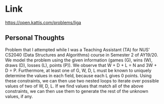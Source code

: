 # Link

https://open.kattis.com/problems/liga

## Personal Thoughts

Problem that I attempted while I was a Teaching Assistant (TA) for NUS' CS2040 (Data Structures and Algorithms) course in Semester 2 of AY19/20. We model the problem using the given information (games (G), wins (W), draws (D), losses (L), points (P)). We observe that W + D + L = N and 3W + D = P. Furthermore, at least one of  G, W, D, L must be known to uniquely determine the values in each field, because each L gives 0 points. Using these constraints, we can then use two nested loops to iterate over possible values of two of W, D, L. If we find values that match all of the above constraints, we can then use them to generate the rest of the unknown values, if any. 

